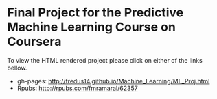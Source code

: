 # Final Project for the Predictive Machine Learning Course on Coursera

To view the HTML rendered project please click on either of the links bellow.

- gh-pages: http://fredus14.github.io/Machine_Learning/ML_Proj.html
- Rpubs: http://rpubs.com/fmramaral/62357


